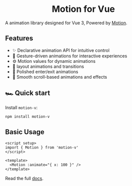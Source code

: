 <h1 align="center">Motion for Vue</h1>

A animation library designed for Vue 3, Powered by [Motion](https://www.framer.com/motion/).

## Features
- ✨ Declarative animation API for intuitive control
- 👋 Gesture-driven animations for interactive experiences
- ⚙ Motion values for dynamic animations
- 🔲 layout animations and transitions
- 🚪 Polished enter/exit animations
- 📜 Smooth scroll-based animations and effects

## 🏎️ Quick start
Install `motion-v`:
```bash
npm install motion-v
```
## Basic Usage
```vue
<script setup>
import { Motion } from 'motion-v'
</script>

<template>
  <Motion :animate="{ x: 100 }" />
</template>
```

Read the full [docs](https://motion.seacoly.me/).

